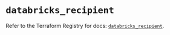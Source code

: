 # `databricks_recipient`

Refer to the Terraform Registry for docs: [`databricks_recipient`](https://registry.terraform.io/providers/databricks/databricks/1.60.0/docs/resources/recipient).
